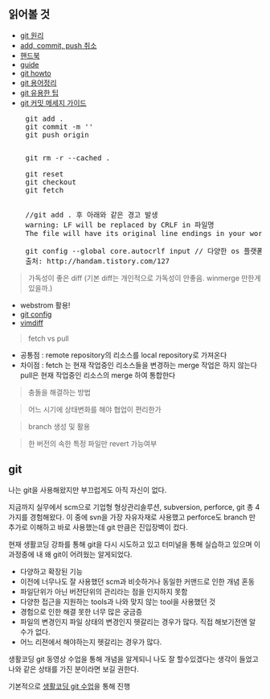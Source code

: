 ## 읽어볼 것
* [git 원리](https://sjh836.tistory.com/37?category=695128)
* [add, commit, push 취소](https://gmlwjd9405.github.io/2018/05/25/git-add-cancle.html)
* [핸드북](https://rogerdudler.github.io/git-guide/index.ko.html)
* [guide](https://git-scm.com/book/ko/v2)
* [git howto](https://githowto.com/setup)
* [git 용어정리](https://tech.10000lab.xyz/git/important-git-terms.html)
* [git 유용한 팁](https://tech.10000lab.xyz/git/git-tips-you-need.html)
* [git 커밋 메세지 가이드](https://meetup.toast.com/posts/106)

<pre>
    git add .
    git commit -m ''
    git push origin
</pre>

<pre>    
    git rm -r --cached .
    
    git reset
    git checkout
    git fetch 
</pre>

<pre>    
    //git add . 후 아래와 같은 경고 발생
    warning: LF will be replaced by CRLF in 파일명
    The file will have its original line endings in your working directory.
     
    git config --global core.autocrlf input // 다양한 os 플랫폼에서 협업할 경우
    출처: http://handam.tistory.com/127
</pre>

> 가독성이 좋은 diff (기본 diff는 개인적으로 가독성이 안좋음. winmerge 만한게 있을까.) 
  * webstrom 활용!
  * [git config](https://blog.outsider.ne.kr/1011) 
  * [vimdiff](http://bobcomputer.tistory.com/3)

> fetch vs pull
  * 공통점 : remote repository의 리소스를 local repository로 가져온다
  * 차이점 : fetch 는 현재 작업중인 리소스들을 변경하는 merge 작업은 하지 않는다
        pull은 현재 작업중인 리소스의 merge 하여 통합한다

> 충돌을 해결하는 방법

> 어느 시기에 상태변화를 해야 협업이 편리한가

> branch 생성 및 활용

> 한 버전의 속한 특정 파일만 revert 가능여부 

## git 
나는 git을 사용해왔지만 부끄럽게도 아직 자신이 없다.

지금까지 실무에서 scm으로 기업형 형상관리솔루션, subversion, perforce, git 총 4가지를 경험해왔다. 이 중에 svn을 가장 자유자재로 사용했고 perforce도 branch 만 추가로 이해하고 바로 사용했는데 git 만큼은 진입장벽이 컸다.

현재 생활코딩 강좌를 통해 git을 다시 시도하고 있고 터미널을 통해 실습하고 있으며 이 과정중에 내 왜 git이 어려웠는 알게되었다.

* 다양하고 확장된 기능
* 이전에 너무나도 잘 사용했던 scm과 비슷하거나 동일한 커맨드로 인한 개념 혼동
* 파일단위가 아닌 버전단위의 관리라는 점을 인지하지 못함
* 다양한 접근을 지원하는 tools과 나와 맞지 않는 tool을 사용했던 것
* 경험으로 인한 해결 못한 너무 많은 궁금증
* 파일의 변경인지 파일 상태의 변경인지 헷갈리는 경우가 많다. 직접 해보기전엔 알수가 없다.
* 어느 리젼에서 해야하는지 헷갈리는 경우가 많다. 

생활코딩 git 동영상 수업을 통해 개념을 알게되니 나도 잘 할수있겠다는 생각이 들었고 나와 같은 상태를 가진 분이라면 보길 권한다.

기본적으로 [생활코딩 git 수업](https://opentutorials.org/module/3762)을 통해 진행 
